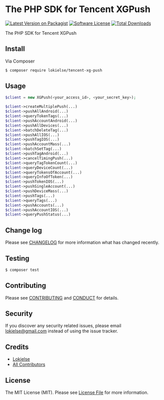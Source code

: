 The PHP SDK for Tencent XGPush
==============================

[![Latest Version on Packagist][ico-version]][link-packagist]
[![Software License][ico-license]](LICENSE.md)
[![Total Downloads][ico-downloads]][link-downloads]


The PHP SDK for Tencent XGPush

## Install

Via Composer

``` bash
$ composer require lokielse/tencent-xg-push
```

## Usage

```php
$client = new XGPush(<your_access_id>, <your_secret_key>);

$client->createMultiplePush(...)
$client->pushAllAndroid(...)
$client->queryTokenTags(...)
$client->pushAccountAndroid(...)
$client->pushAllDevices(...)
$client->batchDeleteTag(...)
$client->pushAllIOS(...)
$client->pushTagIOS(...)
$client->pushAccountMass(...)
$client->batchSetTag(...)
$client->pushTagAndroid(...)
$client->cancelTimingPush(...)
$client->queryTagTokenCount(...)
$client->queryDeviceCount(...)
$client->queryTokensOfAccount(...)
$client->queryInfoOfToken(...)
$client->pushTokenIOS(...)
$client->pushSingleAccount(...)
$client->pushDeviceMass(...)
$client->pushTags(...)
$client->queryTags(...)
$client->pushAccounts(...)
$client->pushAccountIOS(...)
$client->queryPushStatus(...)
```


## Change log

Please see [CHANGELOG](CHANGELOG.md) for more information what has changed recently.

## Testing

``` bash
$ composer test
```

## Contributing

Please see [CONTRIBUTING](CONTRIBUTING.md) and [CONDUCT](CONDUCT.md) for details.

## Security

If you discover any security related issues, please email lokielse@gmail.com instead of using the issue tracker.

## Credits

- [Lokielse][link-author]
- [All Contributors][link-contributors]

## License

The MIT License (MIT). Please see [License File](LICENSE.md) for more information.

[ico-version]: https://img.shields.io/packagist/v/lokielse/tencent-xg-push.svg?style=flat-square
[ico-license]: https://img.shields.io/badge/license-MIT-brightgreen.svg?style=flat-square
[ico-travis]: https://img.shields.io/travis/lokielse/tencent-xg-push/master.svg?style=flat-square
[ico-scrutinizer]: https://img.shields.io/scrutinizer/coverage/g/lokielse/tencent-xg-push.svg?style=flat-square
[ico-code-quality]: https://img.shields.io/scrutinizer/g/lokielse/tencent-xg-push.svg?style=flat-square
[ico-downloads]: https://img.shields.io/packagist/dt/lokielse/tencent-xg-push.svg?style=flat-square

[link-packagist]: https://packagist.org/packages/lokielse/tencent-xg-push
[link-travis]: https://travis-ci.org/lokielse/tencent-xg-push
[link-scrutinizer]: https://scrutinizer-ci.com/g/lokielse/tencent-xg-push/code-structure
[link-code-quality]: https://scrutinizer-ci.com/g/lokielse/tencent-xg-push
[link-downloads]: https://packagist.org/packages/lokielse/tencent-xg-push
[link-author]: https://github.com/lokielse
[link-contributors]: ../../contributors